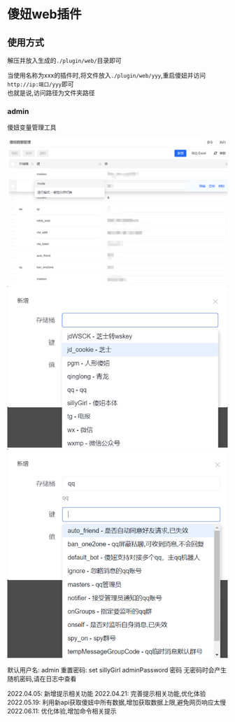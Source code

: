 # 傻妞web插件

## 使用方式

解压并放入生成的`./plugin/web/`目录即可

当使用名称为xxx的插件时,将文件放入`./plugin/web/yyy`,重启傻妞并访问 `http://ip:端口/yyy`即可  
也就是说,访问路径为文件夹路径

### admin

傻妞变量管理工具

![图1](./image/概览.png)
![图2](./image/添加变量1.png)
![图3](./image/添加变量2.png)

默认用户名: admin
重置密码: set sillyGirl adminPassword 密码
无密码时会产生随机密码,请在日志中查看

2022.04.05:
新增提示相关功能
2022.04.21:
完善提示相关功能,优化体验
2022.05.19:
利用新api获取傻妞中所有数据,增加获取数据上限,避免网页响应太慢
2022.06.11:
优化体验,增加命令相关提示
